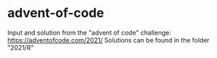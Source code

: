 # advent-of-code

Input and solution from the "advent of code" challenge: https://adventofcode.com/2021/
Solutions can be found in the folder "2021/R" 

